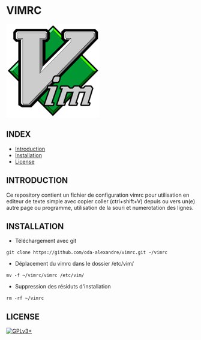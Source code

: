 # VIMRC

![vimrc](https://raw.githubusercontent.com/oda-alexandre/vimrc/master/img/logo-vimrc.png)


## INDEX

- [Introduction](#INTRODUCTION)
- [Installation](#INSTALLATION)
- [License](#LICENSE)


## INTRODUCTION

Ce repository contient un fichier de configuration vimrc pour utilisation en editeur de texte simple avec copier coller (ctrl+shift+V) depuis ou vers un(e) autre page ou programme, utilisation de la souri et numerotation des lignes.


## INSTALLATION

* Téléchargement avec git
```
git clone https://github.com/oda-alexandre/vimrc.git ~/vimrc
```

* Déplacement du vimrc dans le dossier /etc/vim/
```
mv -f ~/vimrc/vimrc /etc/vim/
```

* Suppression des résiduts d'installation
```
rm -rf ~/vimrc
```


## LICENSE

[![GPLv3+](http://gplv3.fsf.org/gplv3-127x51.png)](https://github.com/oda-alexandre/vimrc_custom/blob/master/LICENSE)
